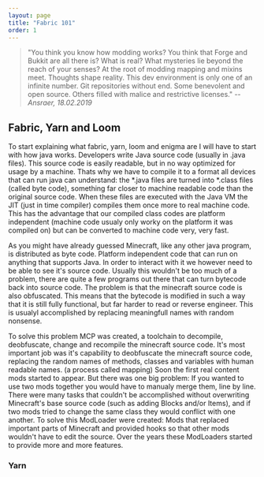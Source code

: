 ```yaml
---
layout: page
title: "Fabric 101"
order: 1
---
```

> "You think you know how modding works? You think that Forge and Bukkit are all there is? What is real? What mysteries lie beyond the reach of your senses? At the root of modding mapping and mixins meet. Thoughts shape reality. This dev environment is only one of an infinite number. Git repositories without end. Some benevolent and open source. Others filled with malice and restrictive licenses."
> -- <cite>Ansraer, 18.02.2019</cite>

## Fabric, Yarn and Loom

To start explaining what fabric, yarn, loom and enigma are I will have to start with how java works. Developers write Java source code (usually in .java files). This source code is easily readable, but in no way optimized for usage by a machine. Thats why we have to compile it to a format all devices that can run java can understand: the *.java files are turned into *.class files (called byte code), something far closer to machine readable code than the original source code. When these files are executed with the Java VM the JIT (just in time compiler) compiles them once more to real machine code. This has the advantage that our compiled class codes are platform independent (machine code usualy only worky on the platform it was compiled on) but can be converted to machine code very, very fast.

As you might have already guessed Minecraft, like any other java program, is distributed as byte code. Platform independent code that can run on anything that supports Java. In order to interact with it we however need to be able to see it's source code. Usually this wouldn't be too much of a problem, there are quite a few programs out there that can turn bytecode back into source code. The problem is that the minecraft source code is also obfuscated. This means that the bytecode is modified in such a way that it is still fully functional, but far harder to read or reverse engineer. This is usualyl accomplished by replacing meaningfull names with random nonsense.

To solve this problem MCP was created, a toolchain to decompile, deobfuscate, change and recompile the minecraft source code. It's most important job was it's capability to deobfuscate the minecraft source code, replacing the random names of methods, classes and variables with human readable names. (a process called mapping) Soon the first real content mods started to appear. But there was one big problem: If you wanted to use two mods together you would have to manualy merge them, line by line. There were many tasks that couldn't be accomplished without overwriting Minecraft's base source code (such as adding Blocks and/or Items), and if two mods tried to change the same class they would conflict with one another. To solve this ModLoader were created: Mods that replaced important parts of Minecraft and provided hooks so that other mods wouldn't have to edit the source. Over the years these ModLoaders started to provide more and more features.

### Yarn